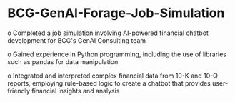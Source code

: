 # BCG-GenAI-Forage-Job-Simulation


o Completed a job simulation involving AI-powered financial chatbot development for BCG's GenAI Consulting team

o Gained experience in Python programming, including the use of libraries such as pandas for data manipulation

o Integrated and interpreted complex financial data from 10-K and 10-Q reports, employing rule-based logic to create a chatbot that provides user-friendly financial insights and analysis
